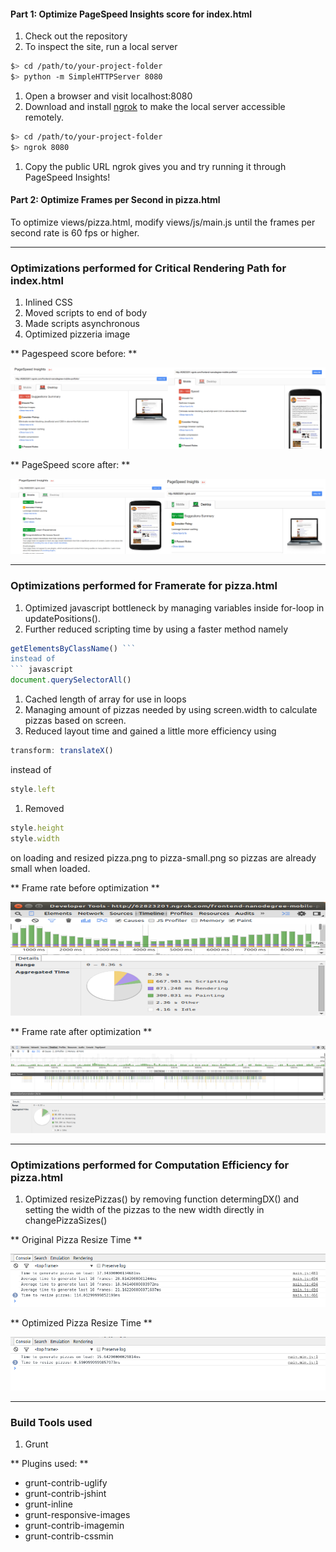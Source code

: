 
#### Part 1: Optimize PageSpeed Insights score for index.html

1. Check out the repository
1. To inspect the site, run a local server

  ```bash
  $> cd /path/to/your-project-folder
  $> python -m SimpleHTTPServer 8080
  ```

1. Open a browser and visit localhost:8080
1. Download and install [ngrok](https://ngrok.com/) to make the local server accessible remotely.

  ``` bash
  $> cd /path/to/your-project-folder
  $> ngrok 8080
  ```

1. Copy the public URL ngrok gives you and try running it through PageSpeed Insights!

#### Part 2: Optimize Frames per Second in pizza.html

To optimize views/pizza.html, modify views/js/main.js until the frames per second rate is 60 fps or higher.

___

### Optimizations performed for Critical Rendering Path for index.html

1. Inlined CSS
1. Moved scripts to end of body
1. Made scripts asynchronous
1. Optimized pizzeria image

** Pagespeed score before: **

![PageSpeed score before optimization](screenshots/pagespeedscoresoriginal.png)

** PageSpeed score after: **

![PageSpeed score after optimization](screenshots/pagespeedscoresoptimized.png)

___

### Optimizations performed for Framerate for pizza.html

1. Optimized javascript bottleneck by managing variables inside for-loop in updatePositions().
1. Further reduced scripting time by using a faster method namely
 ``` javascript
 getElementsByClassName() ```
 instead of
 ``` javascript
 document.querySelectorAll()
 ```
1. Cached length of array for use in loops
1. Managing amount of pizzas needed by using screen.width to calculate pizzas based on screen.
1. Reduced layout time and gained a little more efficiency using
``` javascript
transform: translateX()
```
instead of
``` javascript
style.left
```
1. Removed
``` javascript
style.height
style.width
```
on loading and resized pizza.png to pizza-small.png so pizzas are already small when loaded.

** Frame rate before optimization **

![Frame rate before optimization](screenshots/fpsscrollingoriginal.png)

** Frame rate after optimization **

![Frame rate after optimization](screenshots/fpsscrollingoptimized.png)

___

### Optimizations performed for Computation Efficiency for pizza.html

1. Optimized resizePizzas() by removing function determingDX() and setting the width of the pizzas to the new width directly in changePizzaSizes()

** Original Pizza Resize Time **

![Pizza Resize Time Original](screenshots/resizepizzatimeoriginal.png)

** Optimized Pizza Resize Time **

![Pizza Resize Time Optimized](screenshots/resizepizzatimeoptimized.png)

___

### Build Tools used

1. Grunt

** Plugins used: **

- grunt-contrib-uglify
- grunt-contrib-jshint
- grunt-inline
- grunt-responsive-images
- grunt-contrib-imagemin
- grunt-contrib-cssmin

